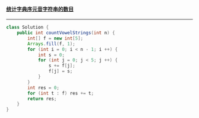 #### <a href="https://leetcode.cn/problems/count-sorted-vowel-strings/">统计字典序元音字符串的数目</a>

-----------------

```java
class Solution {
    public int countVowelStrings(int n) {
        int[] f = new int[5];
        Arrays.fill(f, 1);
        for (int i = 0; i < n - 1; i ++) {
            int s = 0;
            for (int j = 0; j < 5; j ++) {
                s += f[j];
                f[j] = s;
            }
        }
        int res = 0;
        for (int t : f) res += t;
        return res;
    }
}
```

